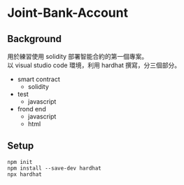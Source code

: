 # Joint-Bank-Account

## Background
用於練習使用 solidity 部署智能合約的第一個專案。\
以 visual studio code 環境，利用 hardhat 撰寫，分三個部分。
- smart contract
  - solidity
- test
  - javascript
- frond end
  - javascript
  - html

## Setup
```bash=
npm init
npm install --save-dev hardhat
npx hardhat
```
